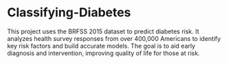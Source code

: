# Classifying-Diabetes
This project uses the BRFSS 2015 dataset to predict diabetes risk. It analyzes health survey responses from over 400,000 Americans to identify key risk factors and build accurate models. The goal is to aid early diagnosis and intervention, improving quality of life for those at risk.
